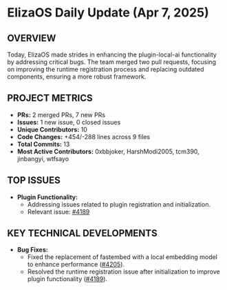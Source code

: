 # ElizaOS Daily Update (Apr 7, 2025)

## OVERVIEW 
Today, ElizaOS made strides in enhancing the plugin-local-ai functionality by addressing critical bugs. The team merged two pull requests, focusing on improving the runtime registration process and replacing outdated components, ensuring a more robust framework.

## PROJECT METRICS
- **PRs:** 2 merged PRs, 7 new PRs
- **Issues:** 1 new issue, 0 closed issues
- **Unique Contributors:** 10
- **Code Changes:** +454/-288 lines across 9 files
- **Total Commits:** 13
- **Most Active Contributors:** 0xbbjoker, HarshModi2005, tcm390, jinbangyi, wtfsayo

## TOP ISSUES
- **Plugin Functionality:**
  - Addressing issues related to plugin registration and initialization.
  - Relevant issue: [#4189](https://github.com/elizaos/eliza/issues/4189)

## KEY TECHNICAL DEVELOPMENTS
- **Bug Fixes:**
  - Fixed the replacement of fastembed with a local embedding model to enhance performance ([#4205](https://github.com/elizaos/eliza/pull/4205)).
  - Resolved the runtime registration issue after initialization to improve plugin functionality ([#4189](https://github.com/elizaos/eliza/pull/4189)).
